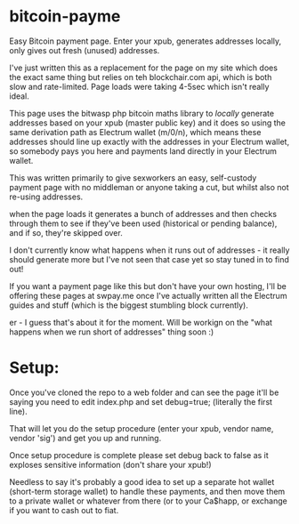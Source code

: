 # bitcoin-payme

Easy Bitcoin payment page. Enter your xpub, generates addresses locally, only gives out fresh (unused) addresses.

I've just written this as a replacement for the page on my site which does the exact same thing but relies on teh blockchair.com api, which is both slow and rate-limited. Page loads were taking 4-5sec which isn't really ideal.

This page uses the bitwasp php bitcoin maths library to *locally* generate addresses based on your xpub (master public key) and it does so using the same derivation path as Electrum wallet (m/0/n), which means these addresses should line up exactly with the addresses in your Electrum wallet, so somebody pays you here and payments land directly in your Electrum wallet.

This was written primarily to give sexworkers an easy, self-custody payment page with no middleman or anyone taking a cut, but whilst also not re-using addresses.

when the page loads it generates a bunch of addresses and then checks through them to see if they've been used (historical or pending balance), and if so, they're skipped over.  

I don't currently know what happens when it runs out of addresses - it really should generate more but I've not seen that case yet so stay tuned in to find out!

If you want a payment page like this but don't have your own hosting, I'll be offering these pages at swpay.me once I've actually written all the Electrum guides and stuff (which is the biggest stumbling block currently).


er - I guess that's about it for the moment. Will be workign on the "what happens when we run short of addresses" thing soon :)


Setup:
=============================

Once you've cloned the repo to a web folder and can see the page it'll be saying you need to edit index.php and set debug=true; (literally the first line).

That will let you do the setup procedure (enter your xpub, vendor name, vendor 'sig') and get you up and running.

Once setup procedure is complete please set debug back to false as it exploses sensitive information (don't share your xpub!)

Needless to say it's probably a good idea to set up a separate hot wallet (short-term storage wallet) to handle these payments, and then move them to a private wallet or whatever from there (or to your Ca$happ, or exchange if you want to cash out to fiat.

